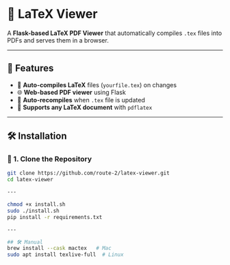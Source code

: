 # 📝 LaTeX Viewer

A **Flask-based LaTeX PDF Viewer** that automatically compiles `.tex` files into PDFs and serves them in a browser.

---

## 🚀 Features
- 📄 **Auto-compiles LaTeX** files (`yourfile.tex`) on changes
- 🌐 **Web-based PDF viewer** using Flask
- 🔄 **Auto-recompiles** when `.tex` file is updated
- 🎯 **Supports any LaTeX document** with `pdflatex`

---

## 🛠 Installation

### **🔹 1. Clone the Repository**
```bash
git clone https://github.com/route-2/latex-viewer.git
cd latex-viewer

---

chmod +x install.sh
sudo ./install.sh
pip install -r requirements.txt

---

## 🛠 Manual
brew install --cask mactex   # Mac
sudo apt install texlive-full  # Linux





